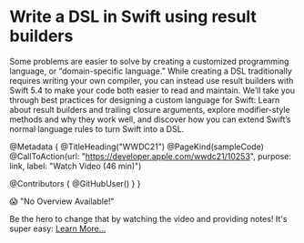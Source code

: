 # Write a DSL in Swift using result builders

Some problems are easier to solve by creating a customized programming language, or “domain-specific language.” While creating a DSL traditionally requires writing your own compiler, you can instead use result builders with Swift 5.4 to make your code both easier to read and maintain. We’ll take you through best practices for designing a custom language for Swift: Learn about result builders and trailing closure arguments, explore modifier-style methods and why they work well, and discover how you can extend Swift’s normal language rules to turn Swift into a DSL.

@Metadata {
   @TitleHeading("WWDC21")
   @PageKind(sampleCode)
   @CallToAction(url: "https://developer.apple.com/wwdc21/10253", purpose: link, label: "Watch Video (46 min)")

   @Contributors {
      @GitHubUser(<replace this with your GitHub handle>)
   }
}

😱 "No Overview Available!"

Be the hero to change that by watching the video and providing notes! It's super easy:
 [Learn More…](https://wwdcnotes.github.io/WWDCNotes/documentation/wwdcnotes/contributing)
